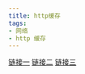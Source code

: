 ```yaml
---
title: http缓存
tags: 
- 网络
- http 缓存
---
```

[链接一](https://juejin.im/post/5b3c87386fb9a04f9a5cb037#heading-3)
[链接二](https://juejin.im/post/5a1d4e546fb9a0450f21af23)
[链接三](https://excaliburhan.com/post/things-you-should-know-about-browser-cache.html)